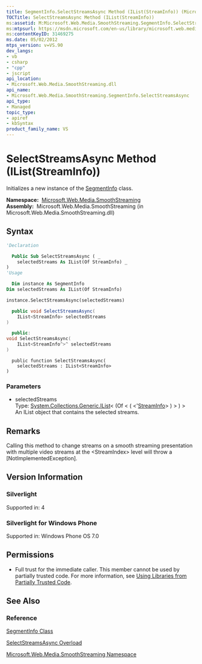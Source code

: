 ```yaml
---
title: SegmentInfo.SelectStreamsAsync Method (IList(StreamInfo)) (Microsoft.Web.Media.SmoothStreaming)
TOCTitle: SelectStreamsAsync Method (IList(StreamInfo))
ms:assetid: M:Microsoft.Web.Media.SmoothStreaming.SegmentInfo.SelectStreamsAsync(System.Collections.Generic.IList{Microsoft.Web.Media.SmoothStreaming.StreamInfo})
ms:mtpsurl: https://msdn.microsoft.com/en-us/library/microsoft.web.media.smoothstreaming.segmentinfo.selectstreamsasync(v=VS.90)
ms:contentKeyID: 31469275
ms.date: 05/02/2012
mtps_version: v=VS.90
dev_langs:
- vb
- csharp
- "cpp"
- jscript
api_location:
- Microsoft.Web.Media.SmoothStreaming.dll
api_name:
- Microsoft.Web.Media.SmoothStreaming.SegmentInfo.SelectStreamsAsync
api_type:
- Managed
topic_type:
- apiref
- kbSyntax
product_family_name: VS
---
```


# SelectStreamsAsync Method (IList(StreamInfo))

Initializes a new instance of the [SegmentInfo](segmentinfo-class-microsoft-web-media-smoothstreaming_1.md) class.

**Namespace:**  [Microsoft.Web.Media.SmoothStreaming](microsoft-web-media-smoothstreaming-namespace_1.md)  
**Assembly:**  Microsoft.Web.Media.SmoothStreaming (in Microsoft.Web.Media.SmoothStreaming.dll)

## Syntax

```vb
'Declaration

  Public Sub SelectStreamsAsync ( _
    selectedStreams As IList(Of StreamInfo) _
)
'Usage

  Dim instance As SegmentInfo
Dim selectedStreams As IList(Of StreamInfo)

instance.SelectStreamsAsync(selectedStreams)
```

```csharp
  public void SelectStreamsAsync(
    IList<StreamInfo> selectedStreams
)
```

```cpp
  public:
void SelectStreamsAsync(
    IList<StreamInfo^>^ selectedStreams
)
```

```jscript
  public function SelectStreamsAsync(
    selectedStreams : IList<StreamInfo>
)
```

### Parameters

  - selectedStreams  
    Type: [System.Collections.Generic.IList](https://msdn.microsoft.com/library/5y536ey6)\< (Of \< ( \<'[StreamInfo](streaminfo-class-microsoft-web-media-smoothstreaming_1.md)\> ) \> ) \>  
    An IList object that contains the selected streams.  

## Remarks

Calling this method to change streams on a smooth streaming presentation with multiple video streams at the \<StreamIndex\> level will throw a \[NotImplementedException\].

## Version Information

### Silverlight

Supported in: 4  

### Silverlight for Windows Phone

Supported in: Windows Phone OS 7.0  

## Permissions

  - Full trust for the immediate caller. This member cannot be used by partially trusted code. For more information, see [Using Libraries from Partially Trusted Code](https://msdn.microsoft.com/library/8skskf63).

## See Also

### Reference

[SegmentInfo Class](segmentinfo-class-microsoft-web-media-smoothstreaming_1.md)

[SelectStreamsAsync Overload](segmentinfo-selectstreamsasync-method-microsoft-web-media-smoothstreaming_1.md)

[Microsoft.Web.Media.SmoothStreaming Namespace](microsoft-web-media-smoothstreaming-namespace_1.md)

